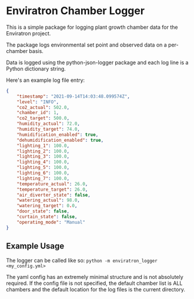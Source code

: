 
# Enviratron Chamber Logger

This is a simple package for logging plant growth chamber data for the Enviratron project. 

The package logs environmental set point and observed data on a per-chamber basis.

Data is logged using the python-json-logger package and each log line is a Python dictionary string.

Here's an example log file entry:

```json
{
    "timestamp": "2021-09-14T14:03:48.099574Z", 
    "level": "INFO", 
    "co2_actual": 502.0, 
    "chamber_id": 1, 
    "co2_target": 500.0, 
    "humidity_actual": 72.0, 
    "humidity_target": 74.0, 
    "humidification_enabled": true, 
    "dehumidification_enabled": true, 
    "lighting_1": 100.0, 
    "lighting_2": 100.0, 
    "lighting_3": 100.0, 
    "lighting_4": 100.0, 
    "lighting_5": 100.0, 
    "lighting_6": 100.0, 
    "lighting_7": 100.0, 
    "temperature_actual": 26.0, 
    "temperature_target": 26.0, 
    "air_diverter_state": false, 
    "watering_actual": 98.0, 
    "watering_target": 0.0, 
    "door_state": false, 
    "curtain_state": false, 
    "operating_mode": "Manual"
}
```

## Example Usage

The logger can be called like so: ```python -m enviratron_logger <my_config.yml>```

The yaml config has an extremely minimal structure and is not absolutely required. If the config file is not specified, the default chamber list is ALL chambers and the default location for the log files is the current directory.

